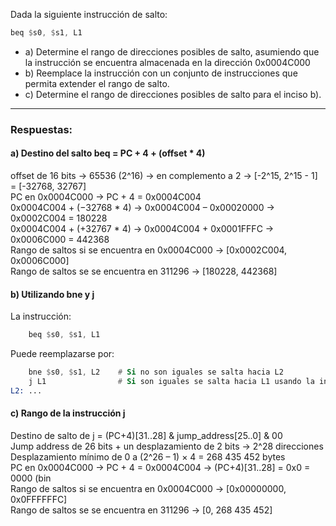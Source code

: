 Dada la siguiente instrucción de salto:  
```asm
beq $s0, $s1, L1
```
- a) Determine el rango de direcciones posibles de salto, asumiendo que la instrucción se
encuentra almacenada en la dirección 0x0004C000
- b) Reemplace la instrucción con un conjunto de instrucciones que permita extender el
rango de salto.
- c) Determine el rango de direcciones posibles de salto para el inciso b).  
---
### Respuestas:  
#### a) Destino del salto beq = PC + 4 + (offset * 4)  
offset de 16 bits -> 65536 (2^16) -> en complemento a 2 -> [-2^15, 2^15 - 1] = [-32768, 32767]  
PC en 0x0004C000 -> PC + 4 = 0x0004C004   
0x0004C004 + (−32768 * 4) -> 0x0004C004 – 0x00020000 -> 0x0002C004 = 180228  
0x0004C004 + (+32767 * 4) -> 0x0004C004 + 0x0001FFFC -> 0x0006C000 = 442368  
Rango de saltos si se encuentra en 0x0004C000 -> [0x0002C004, 0x0006C000]  
Rango de saltos se se encuentra en 311296 -> [180228, 442368]  


#### b) Utilizando bne y j
La instrucción: 
```asm
    beq $s0, $s1, L1
```
Puede reemplazarse por:
```asm
    bne $s0, $s1, L2    # Si no son iguales se salta hacia L2 
    j L1                # Si son iguales se salta hacia L1 usando la instrucción j que tiene mucho más rango
L2: ...
```

#### c) Rango de la instrucción j
Destino de salto de j = (PC+4)[31..28] & jump_address[25..0] & 00  
Jump address de 26 bits + un desplazamiento de 2 bits -> 2^28 direcciones  
Desplazamiento mínimo de 0 a (2^26 – 1) × 4 = 268 435 452 bytes  
PC en 0x0004C000 -> PC + 4 = 0x0004C004 -> (PC+4)[31..28] = 0x0 = 0000 (bin  
Rango de saltos si se encuentra en 0x0004C000 -> [0x00000000, 0x0FFFFFFC]  
Rango de saltos se se encuentra en 311296 -> [0, 268 435 452]  
